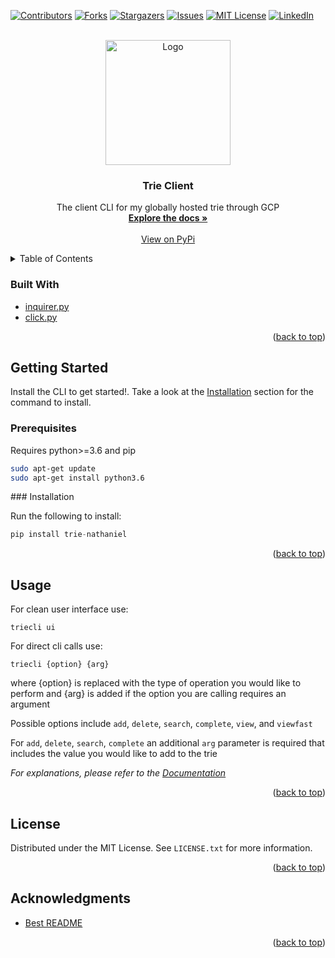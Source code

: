 <div id="top"></div>

[![Contributors][contributors-shield]][contributors-url]
[![Forks][forks-shield]][forks-url]
[![Stargazers][stars-shield]][stars-url]
[![Issues][issues-shield]][issues-url]
[![MIT License][license-shield]][license-url]
[![LinkedIn][linkedin-shield]][linkedin-url]



<!-- PROJECT LOGO -->
<br />
<div align="center">
  <a href="https://raw.githubusercontent.com/Nathaniel-github/TrieClient/main/imgs/trie.png">
    <img src="https://raw.githubusercontent.com/Nathaniel-github/TrieClient/main/imgs/trie.png" alt="Logo" width="200" height="200">
  </a>

<h3 align="center">Trie Client</h3>

  <p align="center">
    The client CLI for my globally hosted trie through GCP
    <br />
    <a href="https://trieclient.readthedocs.io/en/latest/index.html"><strong>Explore the docs »</strong></a>
    <br />
    <br />
    <a href="https://pypi.org/project/trie-nathaniel/">View on PyPi</a>
  </p>
</div>



<!-- TABLE OF CONTENTS -->
<details>
  <summary>Table of Contents</summary>
  <ol>
    <li>
      <ul>
        <li><a href="#built-with">Built With</a></li>
      </ul>
    </li>
    <li>
      <a href="#getting-started">Getting Started</a>
      <ul>
        <li><a href="#prerequisites">Prerequisites</a></li>
        <li><a href="#installation">Installation</a></li>
      </ul>
    </li>
    <li><a href="#usage">Usage</a></li>
    <li><a href="#contributing">Contributing</a></li>
    <li><a href="#license">License</a></li>
  </ol>
</details>



### Built With

* [inquirer.py](https://pypi.org/project/inquirer/)
* [click.py](https://pypi.org/project/click/)

<p align="right">(<a href="#top">back to top</a>)</p>



<!-- GETTING STARTED -->
## Getting Started

Install the CLI to get started!. Take a look at the <a href="#installation">Installation</a> section for the command to install.

### Prerequisites

Requires python>=3.6 and pip
  ```sh
sudo apt-get update
sudo apt-get install python3.6
  ```

<div id="installation"></div>
### Installation

Run the following to install:

```python
pip install trie-nathaniel
```

<p align="right">(<a href="#top">back to top</a>)</p>



<!-- USAGE EXAMPLES -->
## Usage

For clean user interface use:
```
triecli ui
```

For direct cli calls use:
```
triecli {option} {arg}
```
where {option} is replaced with the type of operation you would like to perform and {arg} is added if the option you are calling requires an argument

Possible options include `add`, `delete`, `search`, `complete`, `view`, and `viewfast`

For `add`, `delete`, `search`, `complete` an additional `arg` parameter is required that includes the value you would like to add to the trie

_For explanations, please refer to the [Documentation](https://example.com)_

<p align="right">(<a href="#top">back to top</a>)</p>



<!-- LICENSE -->
## License

Distributed under the MIT License. See `LICENSE.txt` for more information.

<p align="right">(<a href="#top">back to top</a>)</p>


<!-- ACKNOWLEDGMENTS -->
## Acknowledgments

* [Best README](https://github.com/othneildrew/Best-README-Template)

<p align="right">(<a href="#top">back to top</a>)</p>


<!-- MARKDOWN LINKS & IMAGES -->
<!-- https://www.markdownguide.org/basic-syntax/#reference-style-links -->
[contributors-shield]: https://img.shields.io/github/contributors/Nathaniel-github/TrieClient.svg?style=for-the-badge
[contributors-url]: https://github.com/Nathaniel-github/TrieClient/graphs/contributors
[forks-shield]: https://img.shields.io/github/forks/Nathaniel-github/TrieClient.svg?style=for-the-badge
[forks-url]: https://github.com/Nathaniel-github/TrieClient/network/members
[stars-shield]: https://img.shields.io/github/stars/Nathaniel-github/TrieClient.svg?style=for-the-badge
[stars-url]: https://github.com/Nathaniel-github/TrieClient/stargazers
[issues-shield]: https://img.shields.io/github/issues/Nathaniel-github/TrieClient.svg?style=for-the-badge
[issues-url]: https://github.com/Nathaniel-github/TrieClient/issues
[license-shield]: https://img.shields.io/github/license/Nathaniel-github/TrieClient.svg?style=for-the-badge
[license-url]: https://github.com/Nathaniel-github/TrieClient/blob/master/LICENSE.txt
[linkedin-shield]: https://img.shields.io/badge/-LinkedIn-black.svg?style=for-the-badge&logo=linkedin&colorB=555
[linkedin-url]: https://linkedin.com/in/nathaniel-thomas-profile
[product-screenshot]: images/screenshot.png